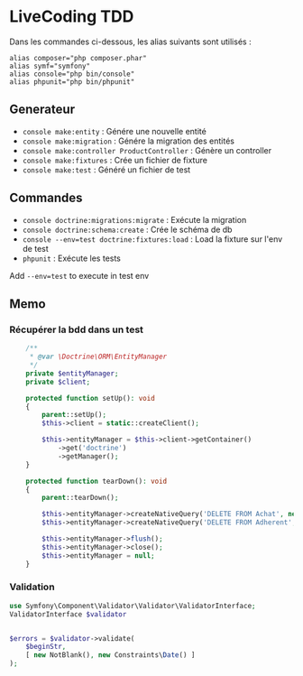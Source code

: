 # LiveCoding TDD

Dans les commandes ci-dessous, les alias suivants sont utilisés :

```
alias composer="php composer.phar"
alias symf="symfony"
alias console="php bin/console"
alias phpunit="php bin/phpunit"
```

## Generateur

- `console make:entity` : Génére une nouvelle entité
- `console make:migration` : Génére la migration des entités
- `console make:controller ProductController` : Génère un controller
- `console make:fixtures` : Crée un fichier de fixture
- `console make:test` : Généré un fichier de test

## Commandes

- `console doctrine:migrations:migrate` : Exécute la migration
- `console doctrine:schema:create` : Crée le schéma de db
- `console --env=test doctrine:fixtures:load` : Load la fixture sur l'env de test
- `phpunit` : Exécute les tests

Add `--env=test` to execute in test env

## Memo

### Récupérer la bdd dans un test

```php
    /**
     * @var \Doctrine\ORM\EntityManager
     */
    private $entityManager;
    private $client;

    protected function setUp(): void
    {
        parent::setUp();
        $this->client = static::createClient();

        $this->entityManager = $this->client->getContainer()
            ->get('doctrine')
            ->getManager();
    }

    protected function tearDown(): void
    {
        parent::tearDown();

        $this->entityManager->createNativeQuery('DELETE FROM Achat', new ResultSetMapping())->execute();
        $this->entityManager->createNativeQuery('DELETE FROM Adherent', new ResultSetMapping())->execute();

        $this->entityManager->flush();
        $this->entityManager->close();
        $this->entityManager = null;
    }
```

### Validation

```php
use Symfony\Component\Validator\Validator\ValidatorInterface;
ValidatorInterface $validator


$errors = $validator->validate(
    $beginStr,
    [ new NotBlank(), new Constraints\Date() ]
);

```

